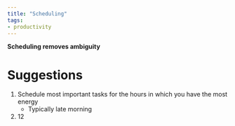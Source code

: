 ```yaml
---
title: "Scheduling"
tags:
- productivity
---
```

**Scheduling removes ambiguity**

# Suggestions
1. Schedule most important tasks for the hours in which you have the most energy
	- Typically late morning 
2. 12



